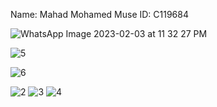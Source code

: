 Name: Mahad Mohamed Muse
ID: C119684






![WhatsApp Image 2023-02-03 at 11 32 27 PM](https://user-images.githubusercontent.com/124394775/216706272-74d8fbb5-e8ce-4f06-8176-d008b70e9ade.jpeg)


![5](https://user-images.githubusercontent.com/124394775/216706629-f318e5a5-f0c5-4b1e-bc60-50f18797eb4e.jpg)


![6](https://user-images.githubusercontent.com/124394775/216706645-43fde5ad-29a7-4d53-b15f-38b5958f68ba.jpg)


![2](https://user-images.githubusercontent.com/124394775/216706650-2969f094-2588-430f-a621-4bbada0cdc2c.jpg)
![3](https://user-images.githubusercontent.com/124394775/216706652-52bc998e-c865-4769-bbf5-4cf977f49962.jpg)
![4](https://user-images.githubusercontent.com/124394775/216706660-aaa180aa-af80-446c-af3a-6d5150448e6e.jpg)
